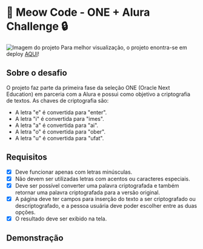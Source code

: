 # 🐾 Meow Code - ONE + Alura Challenge 🔒
![Imagem do projeto](https://uploaddeimagens.com.br/images/004/275/332/original/screencapture-127-0-0-1-5501-index-html-2022-12-27-13_46_18.png?1672159860)
Para melhor visualização, o projeto enontra-se em deploy [AQUI](https://challenge-decodificador.vercel.app/)!

## Sobre o desafio
O projeto faz parte da primeira fase da seleção ONE (Oracle Next Education) em parceria com a Alura e possui como objetivo a criptografia de textos.
As chaves de criptografia são:
- A letra "e" é convertida para "enter".
- A letra "i" é convertida para "imes".
- A letra "a" é convertida para "ai".
- A letra "o" é convertida para "ober".
- A letra "u" é convertida para "ufat".

## Requisitos
-[x] Deve funcionar apenas com letras minúsculas.
-[x] Não devem ser utilizadas letras com acentos ou caracteres especiais.
-[x] Deve ser possível converter uma palavra criptografada e também retornar uma palavra criptografada para a versão original.
-[x] A página deve ter campos para inserção do texto a ser criptografado ou descriptografado, e a pessoa usuária deve poder escolher entre as duas opções.
-[x] O resultado deve ser exibido na tela.

## Demonstração
